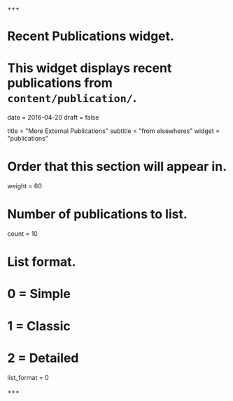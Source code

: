 +++
# Recent Publications widget.
# This widget displays recent publications from `content/publication/`.

date = 2016-04-20
draft = false

title = "More External Publications"
subtitle = "from elsewheres"
widget = "publications"

# Order that this section will appear in.
weight = 60

# Number of publications to list.
count = 10

# List format.
#   0 = Simple
#   1 = Classic
#   2 = Detailed
list_format = 0

+++

